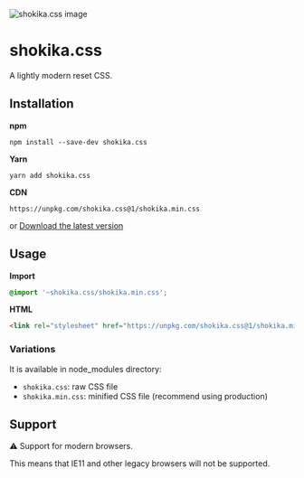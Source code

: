 ![shokika.css image](https://user-images.githubusercontent.com/3617124/121719822-efa52600-cb1d-11eb-952d-076fee025521.png)

# shokika.css

A lightly modern reset CSS.

## Installation

**npm**
```
npm install --save-dev shokika.css
```

**Yarn**
```
yarn add shokika.css
```

**CDN**
```
https://unpkg.com/shokika.css@1/shokika.min.css
```

or [Download the latest version](https://raw.githubusercontent.com/hiro0218/shokika.css/main/shokika.min.css)

## Usage

**Import**

```scss
@import '~shokika.css/shokika.min.css';
```

**HTML**

```html
<link rel="stylesheet" href="https://unpkg.com/shokika.css@1/shokika.min.css" />
```

### Variations

It is available in node_modules directory:

* `shokika.css`: raw CSS file
* `shokika.min.css`: minified CSS file (recommend using production)

## Support

⚠ Support for modern browsers.

This means that IE11 and other legacy browsers will not be supported.

